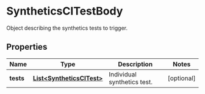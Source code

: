 # SyntheticsCITestBody

Object describing the synthetics tests to trigger.

## Properties

| Name      | Type                                                    | Description                 | Notes      |
| --------- | ------------------------------------------------------- | --------------------------- | ---------- |
| **tests** | [**List&lt;SyntheticsCITest&gt;**](SyntheticsCITest.md) | Individual synthetics test. | [optional] |
